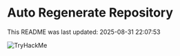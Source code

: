 # Auto Regenerate Repository

This README was last updated: 2025-08-31 22:07:53

 ![TryHackMe](https://tryhackme.com/badge/533634)